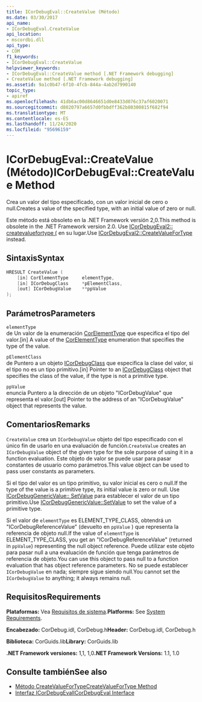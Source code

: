 ```yaml
---
title: ICorDebugEval::CreateValue (Método)
ms.date: 03/30/2017
api_name:
- ICorDebugEval.CreateValue
api_location:
- mscordbi.dll
api_type:
- COM
f1_keywords:
- ICorDebugEval::CreateValue
helpviewer_keywords:
- ICorDebugEval::CreateValue method [.NET Framework debugging]
- CreateValue method [.NET Framework debugging]
ms.assetid: 9a1c0b47-6f10-4fcb-844a-4ab2d7990140
topic_type:
- apiref
ms.openlocfilehash: 41db6ac00d8646651d0e8433d076c37af6020071
ms.sourcegitcommit: d8020797a6657d0fbbdff362b80300815f682f94
ms.translationtype: MT
ms.contentlocale: es-ES
ms.lasthandoff: 11/24/2020
ms.locfileid: "95696159"
---
```

# <a name="icordebugevalcreatevalue-method"></a><span data-ttu-id="784a6-102">ICorDebugEval::CreateValue (Método)</span><span class="sxs-lookup"><span data-stu-id="784a6-102">ICorDebugEval::CreateValue Method</span></span>

<span data-ttu-id="784a6-103">Crea un valor del tipo especificado, con un valor inicial de cero o null.</span><span class="sxs-lookup"><span data-stu-id="784a6-103">Creates a value of the specified type, with an initial value of zero or null.</span></span>  
  
 <span data-ttu-id="784a6-104">Este método está obsoleto en la .NET Framework versión 2,0.</span><span class="sxs-lookup"><span data-stu-id="784a6-104">This method is obsolete in the .NET Framework version 2.0.</span></span> <span data-ttu-id="784a6-105">Use [ICorDebugEval2:: createvaluefortype (](icordebugeval2-createvaluefortype-method.md) en su lugar.</span><span class="sxs-lookup"><span data-stu-id="784a6-105">Use [ICorDebugEval2::CreateValueForType](icordebugeval2-createvaluefortype-method.md) instead.</span></span>  
  
## <a name="syntax"></a><span data-ttu-id="784a6-106">Sintaxis</span><span class="sxs-lookup"><span data-stu-id="784a6-106">Syntax</span></span>  
  
```cpp  
HRESULT CreateValue (  
    [in] CorElementType     elementType,  
    [in] ICorDebugClass     *pElementClass,  
    [out] ICorDebugValue    **ppValue  
);  
```  
  
## <a name="parameters"></a><span data-ttu-id="784a6-107">Parámetros</span><span class="sxs-lookup"><span data-stu-id="784a6-107">Parameters</span></span>  

 `elementType`  
 <span data-ttu-id="784a6-108">de Un valor de la enumeración [CorElementType](../metadata/corelementtype-enumeration.md) que especifica el tipo del valor.</span><span class="sxs-lookup"><span data-stu-id="784a6-108">[in] A value of the [CorElementType](../metadata/corelementtype-enumeration.md) enumeration that specifies the type of the value.</span></span>  
  
 `pElementClass`  
 <span data-ttu-id="784a6-109">de Puntero a un objeto [ICorDebugClass](icordebugclass-interface.md) que especifica la clase del valor, si el tipo no es un tipo primitivo.</span><span class="sxs-lookup"><span data-stu-id="784a6-109">[in] Pointer to an [ICorDebugClass](icordebugclass-interface.md) object that specifies the class of the value, if the type is not a primitive type.</span></span>  
  
 `ppValue`  
 <span data-ttu-id="784a6-110">enuncia Puntero a la dirección de un objeto "ICorDebugValue" que representa el valor.</span><span class="sxs-lookup"><span data-stu-id="784a6-110">[out] Pointer to the address of an "ICorDebugValue" object that represents the value.</span></span>  
  
## <a name="remarks"></a><span data-ttu-id="784a6-111">Comentarios</span><span class="sxs-lookup"><span data-stu-id="784a6-111">Remarks</span></span>  

 <span data-ttu-id="784a6-112">`CreateValue` crea un `ICorDebugValue` objeto del tipo especificado con el único fin de usarlo en una evaluación de función.</span><span class="sxs-lookup"><span data-stu-id="784a6-112">`CreateValue` creates an `ICorDebugValue` object of the given type for the sole purpose of using it in a function evaluation.</span></span> <span data-ttu-id="784a6-113">Este objeto de valor se puede usar para pasar constantes de usuario como parámetros.</span><span class="sxs-lookup"><span data-stu-id="784a6-113">This value object can be used to pass user constants as parameters.</span></span>  
  
 <span data-ttu-id="784a6-114">Si el tipo del valor es un tipo primitivo, su valor inicial es cero o null.</span><span class="sxs-lookup"><span data-stu-id="784a6-114">If the type of the value is a primitive type, its initial value is zero or null.</span></span> <span data-ttu-id="784a6-115">Use [ICorDebugGenericValue:: SetValue](icordebuggenericvalue-setvalue-method.md) para establecer el valor de un tipo primitivo.</span><span class="sxs-lookup"><span data-stu-id="784a6-115">Use [ICorDebugGenericValue::SetValue](icordebuggenericvalue-setvalue-method.md) to set the value of a primitive type.</span></span>  
  
 <span data-ttu-id="784a6-116">Si el valor de `elementType` es ELEMENT_TYPE_CLASS, obtendrá un "ICorDebugReferenceValue" (devuelto en `ppValue` ) que representa la referencia de objeto null.</span><span class="sxs-lookup"><span data-stu-id="784a6-116">If the value of `elementType` is ELEMENT_TYPE_CLASS, you get an "ICorDebugReferenceValue" (returned in `ppValue`) representing the null object reference.</span></span> <span data-ttu-id="784a6-117">Puede utilizar este objeto para pasar null a una evaluación de función que tenga parámetros de referencia de objeto.</span><span class="sxs-lookup"><span data-stu-id="784a6-117">You can use this object to pass null to a function evaluation that has object reference parameters.</span></span> <span data-ttu-id="784a6-118">No se puede establecer `ICorDebugValue` en nada; siempre sigue siendo null.</span><span class="sxs-lookup"><span data-stu-id="784a6-118">You cannot set the `ICorDebugValue` to anything; it always remains null.</span></span>  
  
## <a name="requirements"></a><span data-ttu-id="784a6-119">Requisitos</span><span class="sxs-lookup"><span data-stu-id="784a6-119">Requirements</span></span>  

 <span data-ttu-id="784a6-120">**Plataformas:** Vea [Requisitos de sistema](../../get-started/system-requirements.md).</span><span class="sxs-lookup"><span data-stu-id="784a6-120">**Platforms:** See [System Requirements](../../get-started/system-requirements.md).</span></span>  
  
 <span data-ttu-id="784a6-121">**Encabezado:** CorDebug.idl, CorDebug.h</span><span class="sxs-lookup"><span data-stu-id="784a6-121">**Header:** CorDebug.idl, CorDebug.h</span></span>  
  
 <span data-ttu-id="784a6-122">**Biblioteca:** CorGuids.lib</span><span class="sxs-lookup"><span data-stu-id="784a6-122">**Library:** CorGuids.lib</span></span>  
  
 <span data-ttu-id="784a6-123">**.NET Framework versiones:** 1,1, 1,0</span><span class="sxs-lookup"><span data-stu-id="784a6-123">**.NET Framework Versions:** 1.1, 1.0</span></span>  
  
## <a name="see-also"></a><span data-ttu-id="784a6-124">Consulte también</span><span class="sxs-lookup"><span data-stu-id="784a6-124">See also</span></span>

- [<span data-ttu-id="784a6-125">Método CreateValueForType</span><span class="sxs-lookup"><span data-stu-id="784a6-125">CreateValueForType Method</span></span>](icordebugeval2-createvaluefortype-method.md)
- [<span data-ttu-id="784a6-126">Interfaz ICorDebugEval</span><span class="sxs-lookup"><span data-stu-id="784a6-126">ICorDebugEval Interface</span></span>](icordebugeval-interface.md)
